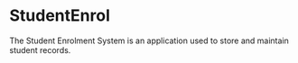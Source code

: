 # StudentEnrol
The Student Enrolment System is an application used to store and maintain student records. 
